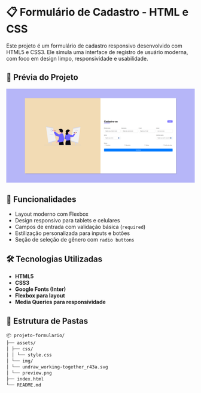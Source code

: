 # 📋 Formulário de Cadastro - HTML e CSS

Este projeto é um formulário de cadastro responsivo desenvolvido com HTML5 e CSS3. Ele simula uma interface de registro de usuário moderna, com foco em design limpo, responsividade e usabilidade.

## 📸 Prévia do Projeto

![form-preview](assets/img/preveiw.png)  

## 🚀 Funcionalidades

- Layout moderno com Flexbox
- Design responsivo para tablets e celulares
- Campos de entrada com validação básica (`required`)
- Estilização personalizada para inputs e botões
- Seção de seleção de gênero com `radio buttons`

## 🛠️ Tecnologias Utilizadas

- **HTML5**
- **CSS3**
- **Google Fonts (Inter)**
- **Flexbox para layout**
- **Media Queries para responsividade**

## 📁 Estrutura de Pastas
```
📦 projeto-formulario/
├── assets/
│ ├── css/
│ │ └── style.css
│ └── img/
│ └── undraw_working-together_r43a.svg
│ └── preview.png
├── index.html
└── README.md
```
